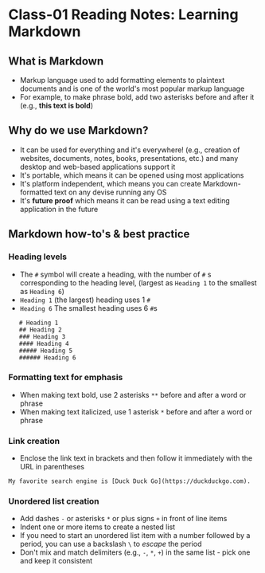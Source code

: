 # Class-01 Reading Notes: Learning Markdown

## What is Markdown

- Markup language used to add formatting elements to plaintext documents and is one of the world's most popular markup language
- For example, to make phrase bold, add two asterisks before and after it (e.g., **this text is bold**)

## Why do we use Markdown?

- It can be used for everything and it's everywhere! (e.g., creation of websites, documents, notes, books, presentations, etc.) and many desktop and web-based applications support it
- It's portable, which means it can be opened using most applications
- It's platform independent, which means you can create Markdown-formatted text on any devise running any OS
- It's **future proof** which means it can be read using a text editing application in the future

## Markdown how-to's & best practice

### Heading levels

- The `#` symbol will create a heading, with the number of `#` s corresponding to the heading level, (largest as `Heading 1` to the smallest as `Heading 6`)
- `Heading 1` (the largest) heading uses 1 `#`
- `Heading 6` The smallest heading uses 6 `#`s

```text
   # Heading 1
   ## Heading 2
   ### Heading 3
   #### Heading 4
   ##### Heading 5
   ###### Heading 6
```

### Formatting text for emphasis

- When making text bold, use 2 asterisks `**` before and after a word or phrase
- When making text italicized, use 1 asterisk `*` before and after a word or phrase

### Link creation

- Enclose the link text in brackets and then follow it immediately with the URL in parentheses

```text
My favorite search engine is [Duck Duck Go](https://duckduckgo.com).
```

### Unordered list creation

- Add dashes `-` or asterisks `*` or plus signs `+` in front of line items
- Indent one or more items to create a nested list
- If you need to start an unordered list item with a number followed by a period, you can use a backslash `\` to *escape* the period
- Don't mix and match delimiters (e.g., `-`, `*`, `+`) in the same list - pick one and keep it consistent
